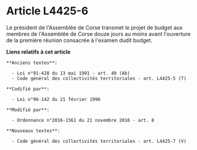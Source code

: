 # Article L4425-6

Le président de l'Assemblée de Corse transmet le projet de budget aux membres de l'Assemblée de Corse douze jours au moins
avant l'ouverture de la première réunion consacrée à l'examen dudit budget.

**Liens relatifs à cet article**

	**Anciens textes**:

	  - Loi n°91-428 du 13 mai 1991 - art. 40 (Ab)
	  - Code général des collectivités territoriales - art. L4425-5 (T)

	**Codifié par**:

	  - Loi n°96-142 du 21 février 1996

	**Modifié par**:

	  - Ordonnance n°2016-1561 du 21 novembre 2016 - art. 8

	**Nouveaux textes**:

	  - Code général des collectivités territoriales - art. L4425-7 (V)
